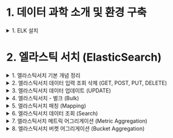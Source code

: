 
# 1. 데이터 과학 소개 및 환경 구축 

<details> <summary> 1. ELK 설치</summary>

## 1. ELK 설치

### 설치
```
brew install elastic/tap/kibana-full
brew install elastic/tap/elasticsearch-full
brew install elastic/tap/filebeat-full
brew install elastic/tap/logstash-full
```

### 서비스 실행
```
brew services start elastic/tap/kibana-full
brew services start elastic/tap/elasticsearch-full
brew services start elastic/tap/filebeat-full
brew services start elastic/tap/logstash-full
```

### ElasticSearch 실행 확인
- localhost:9200 접속


</details>

# 2. 엘라스틱 서치 (ElasticSearch)

<details> <summary> 1. 엘라스틱서치 기본 개념 정리 </summary>

## 1. 엘라스틱서치 기본 개념 정리

![image](https://user-images.githubusercontent.com/28394879/142723353-96101d05-1892-4c90-bb43-22ef28343a5b.png)

- 왼쪽 데이터 형태로 들어왔을 때 엘라스틱 서치는 오른쪽 테이블 형태로 저장을 한다. 

### elastic search vs relational DB

![image](https://user-images.githubusercontent.com/28394879/142723405-0155e63a-e55a-44fc-ac53-b98643e9c6e2.png)

- 구글링을 할때 Text단위로 검색하는 것을 가정했을때 Elastic search를 사용했을 경우 훨씬 빠르게 데이터를 가져올 수 있다. 

### elastic search data structure 

![image](https://user-images.githubusercontent.com/28394879/142723499-fd98d73e-79f5-4796-b762-d4635af2481e.png)

- index 안에 type을 갖는다.
- type안에 여러개의 document를 갖는다.
- document들은 같은 property를 갖고 있는다. 

### elastic search vs relational DB 용어 차이
![image](https://user-images.githubusercontent.com/28394879/142723564-1c4b324b-dee6-48aa-9370-3f4fd14cbbd2.png)

![image](https://user-images.githubusercontent.com/28394879/142723595-7490990d-7de9-4a85-9c40-a1be17a5e750.png)
- Elastic Search는 REST API를 사용한다. 

![image](https://user-images.githubusercontent.com/28394879/142723609-be8f9292-c04c-4b0a-b7a7-41cebd693b77.png)

</details>

<details> <summary> 2. 엘라스틱서치 데이터 입력 조회 삭제 (GET, POST, PUT, DELETE) </summary>

## 2. 엘라스틱서치 데이터 입력 조회 삭제 (GET, POST, PUT, DELETE)

1. classes index가 있는지 조회 (아직은 생성안해서 조회 안되는게 맞음)
`curl -XGET http://localhost:9200/classes` 
2. 조회할 때 이쁘게 보기 
`curl -XGET http://localhost:9200/classes?pretty`  
3. index가 없다는 것을 확인했으니, 인덱스 생성 해보자.
`curl -XPUT http://localhost:9200/classes`
4. 생성된것을 조회
`curl -XGET http://localhost:9200/classes?pretty`    
```
{
  "classes" : {
    "aliases" : { },
    "mappings" : { },
    "settings" : {
      "index" : {
        "routing" : {
          "allocation" : {
            "include" : {
              "_tier_preference" : "data_content"
            }
          }
        },
        "number_of_shards" : "1",
        "provided_name" : "classes",
        "creation_date" : "1637410676372",
        "number_of_replicas" : "1",
        "uuid" : "sTOr1fWFTIe0JKaThOQ4LQ",
        "version" : {
          "created" : "7150299"
        }
      }
    }
  }
}
```
5. 생성한 index 지우기 
`curl -XDELETE http://localhost:9200/classes`
6. document 생성하기
```
curl -XPOST http://localhost:9200/classes/class/1/ -H 'Content-Type: application/json'  -d '
{"title":"Algorithm", "professor":"John"}'
```
index가 생성된 상태에서 해도 되고, 생성안된 상태에서 해도 된다.  
index를 생성 안된상태에서 하면, 알아서 index 생성까지 해준다.

7. 생성된것을 조회 
`curl -XGET http://localhost:9200/classes?pretty`    
**결과**  
```
{
  "classes" : {
    "aliases" : { },
    "mappings" : {
      "properties" : {
        "professor" : {
          "type" : "text",
          "fields" : {
            "keyword" : {
              "type" : "keyword",
              "ignore_above" : 256
            }
          }
        },
        "title" : {
          "type" : "text",
          "fields" : {
            "keyword" : {
              "type" : "keyword",
              "ignore_above" : 256
            }
          }
        }
      }
    },
    "settings" : {
      "index" : {
        "routing" : {
          "allocation" : {
            "include" : {
              "_tier_preference" : "data_content"
            }
          }
        },
        "number_of_shards" : "1",
        "provided_name" : "classes",
        "creation_date" : "1637411566405",
        "number_of_replicas" : "1",
        "uuid" : "HCTipXo6Stqya6SKmAXlsw",
        "version" : {
          "created" : "7150299"
        }
      }
    }
  }
}
``` 

8. json파일로 document 생성 
`curl -XPOST http://localhost:9200/classes/class/1/ -H 'Content-Type: application/json' -d @oneclass.json` 




</details>

<details> <summary> 3. 엘라스틱서치 데이터 업데이트 (UPDATE) </summary>

## 3. 엘라스틱서치 데이터 업데이트 (UPDATE)

1. 업데이트할 데이터를 위해서 document 생성
```
curl -XPOST http://localhost:9200/classes/class/1/ -H 'Content-Type: application/json' -d '{"title": "Algorithm", "professor": "John"}'
``` 

2. 1학점이라는 필드를 추가
```
curl -XPOST http://localhost:9200/classes/class/1/_update -H 'Content-Type: application/json' -d '{"doc" : {"unit" : 1}}'
``` 

3. 추가 된 것 확인
```
curl -XGET http://localhost:9200/classes/class/1?pretty
``` 

4. 학점을 1에서 2로 수정
```
curl -XPOST http://localhost:9200/classes/class/1/_update -H 'Content-Type: application/json' -d '{"doc" : {"unit" : 2}}'
```

5. 학점에 script로 +5 시키기
```
curl -XPOST http://localhost:9200/classes/class/1/_update -H 'Content-Type: application/json' -d '{"script": "ctx._source.unit += 5"}'
```

</details>

<details> <summary> 4. 엘라스틱서치 - 벌크 (Bulk) </summary>

## 4. 엘라스틱서치 - 벌크 (Bulk)

1. CLASSES.JSON 을 bulk
```
curl -XPOST http://localhost:9200/_bulk --data-binary  @classes.json -H 'Content-Type: application/json'
``` 

2. bulk 확인 
```
curl -XGET http://localhost:9200/classes/class/2?pretty
```

</details>

<details> <summary> 5. 엘라스틱서치 매칭 (Mapping) </summary>

## 5. 엘라스틱서치 매칭 (Mapping)

- 매핑은 데이터베이스의 스키마와 동일하다. 
- 엘라스틱서치는 매핑없이도 insert 할 수 있다. 
- 실제 일할때는 매핑 없이 데이터를 넣는것은 상당히 위험한 일이다. 
  - 매핑이 없다면 날짜를 문자열로 인식할 수 있다. 
  - 매핑이 없다면 숫자를 넣을때도 문자열로 인식할 수 있다. 
  - 그렇다면, 평균을 낼 때도 문자열로 인식되면 잘 안될 수 있다. 
- 데이터를 넣을때에는 매핑을 먼저 추가해야 된다. 


1. 인덱스 생성
```
curl -XPUT 'http://localhost:9200/classes'
``` 
2. 매핑 생성
```
curl -XPUT 'http://localhost:9200/classes/class/_mapping' -H 'Content-Type: application/json' -d @classesRating_mapping.json
``` 
3. CLASSES.JSON 을 bulk
```
curl -XPOST http://localhost:9200/_bulk --data-binary  @classes.json -H 'Content-Type: application/json'
``` 
4. bulk 확인 
```
curl -XGET http://localhost:9200/classes/class/2?pretty
```
- 지금 실습에서는 mapping없이 bulk했을 때와의 차이점은 크게 없는 것 같다. (데이터 형식을 생각보다 알아서 잘 매칭해주는 듯함)
- 하지만, 데이터형식을 언제 다르게 해줄지 모르니, 항상 mapping을 먼저 생성해주는 것이 좋은 것 같다. 

</details>

<details> <summary> 6. 엘라스틱서치 데이터 조회 (Search) </summary>

</details>

<details> <summary> 7. 엘라스틱서치 메트릭 어그리게이션 (Metric Aggregation) </summary>

</details>

<details> <summary> 8. 엘라스틱서치 버켓 어그리게이션 (Bucket Aggregation) </summary>

</details>